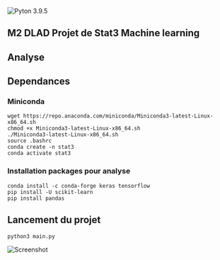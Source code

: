 ![Pyton 3.9.5](https://img.shields.io/badge/python-3.9.5-blue.svg)

## M2 DLAD Projet de Stat3 Machine learning

## Analyse

## Dependances

### Miniconda
```{}
wget https://repo.anaconda.com/miniconda/Miniconda3-latest-Linux-x86_64.sh
chmod +x Miniconda3-latest-Linux-x86_64.sh
./Miniconda3-latest-Linux-x86_64.sh
source .bashrc
conda create -n stat3
conda activate stat3
```

### Installation packages pour analyse
```{}
conda install -c conda-forge keras tensorflow
pip install -U scikit-learn
pip install pandas
```

## Lancement du projet
```{}
python3 main.py
```


![Screenshot](#)
